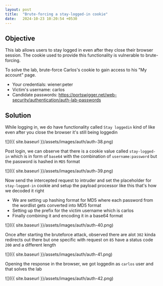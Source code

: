 ```yaml
---
layout: post
title:  "Brute-forcing a stay-logged-in cookie"
date:   2024-10-23 10:20:54 +0530
---
```


## Objective 

This lab allows users to stay logged in even after they close their browser session. The cookie used to provide this functionality is vulnerable to brute-forcing.

To solve the lab, brute-force Carlos's cookie to gain access to his "My account" page.
- Your credentials: wiener:peter
- Victim's username: carlos
- Candidate passwords: https://portswigger.net/web-security/authentication/auth-lab-passwords

## Solution 

While logging in, we do have functionality called `Stay loggedin` kind of like even after you close the browser it's still being loggedin 

![]({{ site.baseurl }}/assets/images/auth/auth-38.png)

Post login, we can observe that there is a cookie value called `stay-logged-in` which is in form of `base64` with the combination of `username:password` but the password is hashed in `MD5` format

![]({{ site.baseurl }}/assets/images/auth/auth-39.png)

Now send the intercepted request to intruder and set the placeholder for `stay-logged-in` cookie and setup the payload processor like this that's how we decoded it right 

- We are setting up hashing format for MD5 where each password from the wordlist gets converted into MD5 format  
- Setting up the prefix for the victim username which is carlos
- Finally combining it and encoding it in a base64 format

![]({{ site.baseurl }}/assets/images/auth/auth-40.png)

Once after starting the bruteforce attack, observed there are alot `302` kinda redirects out there but one specific with request on `85` have a status code `200` and a different length 

![]({{ site.baseurl }}/assets/images/auth/auth-41.png)

Opening the response in the browser, we got loggedin as `carlos` user and that solves the lab 

![]({{ site.baseurl }}/assets/images/auth/auth-42.png)